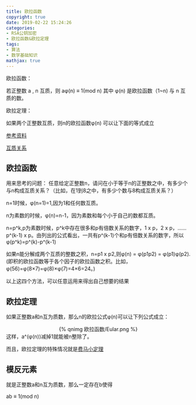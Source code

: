```yaml
---
title: 欧拉函数
copyright: true
date: 2019-02-22 15:24:26
categories:
- RSA公钥加密
- 欧拉函数&欧拉定理
tags:
- 算法
- 数学基础知识
mathjax: true
---
```


欧拉函数：

若正整数 a , n 互质，则  aφ(n) ≡ 1(mod n)   其中 φ(n) 是欧拉函数（1~n) 与 n 互质的数。

欧拉定理：

如果两个正整数互质，则n的欧拉函数φ(n) 可以让下面的等式成立

<!--more-->

[参考资料](https://www.kancloud.cn/kancloud/rsa_algorithm/48487)

[互质关系](https://aimasa.github.io/2019/02/22/MutRela/)

## 欧拉函数

用来思考的问题：
任意给定正整数n，请问在小于等于n的正整数之中，有多少个与n构成互质关系？（比如，在1到8之中，有多少个数与8构成互质关系？）

n=1时候，φ(n=1)=1,因为1和任何数互质。

n为素数的时候，φ(n)=n-1，因为素数和每个小于自己的数都互质。

n=p^k,p为素数时候，p^k中存在很多和p有倍数关系的数字，1 x p，2 x p，……p^(k-1) x p。由列出的公式看出，一共有p^(k-1)个和p有倍数关系的数字，所以φ(p^k)=p^(k)-p^(k-1)

如果n能分解成两个互质的整数之积，n=p1 x p2,则φ(n) = φ(p1p2) = φ(p1)φ(p2).(即积的欧拉函数等于各个因子的欧拉函数之积。比如，φ(56)=φ(8×7)=φ(8)×φ(7)=4×6=24。)

以上这四个方法，可以任意运用来得出自己想要的结果

## 欧拉定理

如果正整数a和n互为质数，那么n的欧拉公式φ(n)可以让下列公式成立：
<center>{% qnimg 欧拉函数/Eular.png %}</center>
这样，a^(φ(n))减掉1就能被n整除了。

而且，欧拉定理的特殊情况就是[费马小定理](https://aimasa.github.io/2019/02/20/discreteLogarithm/)

## 模反元素

就是正整数a和n互为质数，那么一定存在b使得

ab ≡ 1(mod n)
